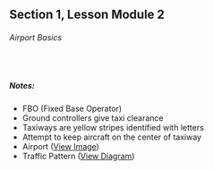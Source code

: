 ## Section 1, Lesson Module 2
###### Airport Basics
<br />

##### Notes:
 - FBO (Fixed Base Operator)
 - Ground controllers give taxi clearance
 - Taxiways are yellow stripes identified with letters
 - Attempt to keep aircraft on the center of taxiway
 - Airport ([View Image](assets/3d_airport_diagram.png))
 - Traffic Pattern ([View Diagram](assets/traffic_pattern.png))